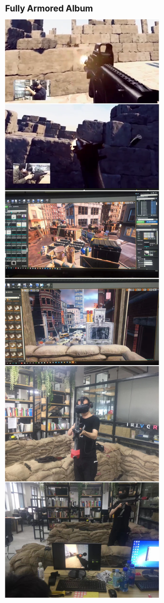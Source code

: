 # Fully Armored Album
![](fully_armored1.png)
![](fully_armored2.png)
![](fully_armored3.png)
![](fully_armored4.JPG)
![](fully_armored5.png)
![](fully_armored6.png)
